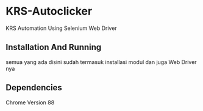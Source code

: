 # KRS-Autoclicker
KRS Automation Using Selenium Web Driver
## Installation And Running
semua yang ada disini sudah termasuk installasi modul dan juga Web Driver nya
## Dependencies
Chrome Version 88
